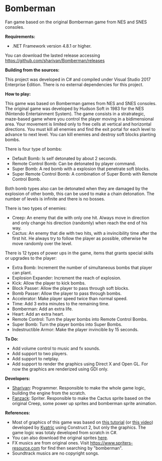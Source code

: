 # Bomberman
Fan game based on the original Bomberman game from NES and SNES consoles.

**Requirements:**

- .NET Framework version 4.8.1 or higher.

You can download the lasted release accessing https://github.com/sharivan/Bomberman/releases

**Building from the sources:**

This project was developed in C# and compiled under Visual Studio 2017 Enterprise Edition.
There is no external dependencies for this project.

**How to play:**

This game was based on Bomberman games from NES and SNES consoles. The original game was developed by Hudson Soft in 1983 for the NES (Nintendo Entertainment System).
The game consists in a stratrategic, maze-based game where you control the player moving in a bidimensional area.
Your movement is limited only to free cells at vertical and horizontal directions.
You must kill all enemies and find the exit portal for each level to advance to next level. You can kill enemies and destroy soft blocks planting bombs.

There is four type of bombs:
  - Default Bomb: Is self detonated by about 2 seconds.
  - Remote Control Bomb: Can be detonated by player command.
  - Super Bomb: A red bomb with a explosion that penetrate soft blocks.
  - Super Remote Control Bomb: A combination of Super Bomb with Remote Control Bomb.

Both bomb types also can be detonated when they are damaged by the explosion of other bomb, this can be used to make a chain detonation.
The number of levels is infinite and there is no bosses.

There is two types of enemies:
  - Creep: An enemy that die with only one hit. Always move in direction and only change his direction (randomly) when reach the end of his way.
  - Cactus: An enemy that die with two hits, with a invincibility time after the first hit. He always try to follow the player as possible, otherwise he move randomly over the level.

There is 12 types of power ups in the game, items that grants special skills or upgrades to the player:
  - Extra Bomb: Increment the number of simultaneous bombs that player can plant.
  - Explosion Expander: Increment the reach of explosion.
  - Kick: Allow the player to kick bombs.
  - Block Passer: Allow the player to pass through soft blocks.
  - Bomb Passer: Allow the player to pass through bombs.
  - Accelerator: Make player speed twice than normal speed.
  - Time: Add 3 extra minutes to the remaining time.
  - Bomberman: Add an extra life.
  - Heart: Add an extra heart.
  - Remote Control: Turn the player bombs into Remote Control Bombs.
  - Super Bomb: Turn the player bombs into Super Bombs.
  - Indestructible Armor: Make the player invincible by 15 seconds.

**To Do:**

- Add volume control to music and fx sounds.
- Add support to two players.
- Add support to netplay.
- Add support to render the graphics using Direct X and Open GL. For now the graphics are renderized using GDI only.

**Developers:**

- [Sharivan](https://github.com/sharivan): Programmer. Responsible to make the whole game logic, building the engine from the scratch.
- [Fanzack](https://github.com/danielhidalgojunior): Spriter. Responsible to make the Cactus sprite based on the original Creep, some power up sprites and bomberman sprite animation.

**References:**

- Most of graphics of this game was based on [this tutorial](https://gamedevelopment.tutsplus.com/tutorials/create-a-bomberman-inspired-game-in-construct-2-the-player-and-the-level--gamedev-8744) (or [this video](https://www.youtube.com/watch?v=aopm1jqvXMM)) developed by [Kyatric](https://twitter.com/Kyatric) using Construct 2, but only the graphics. The game logic was totaly developed from scratch in C#.
- You can also download the original sprites [here](https://enva.to/BombingChapSprites).
- FX musics are from original ones. Visit https://www.spriters-resource.com for find then searching by "bomberman".
- Soundtrack musics are no copyright songs.
